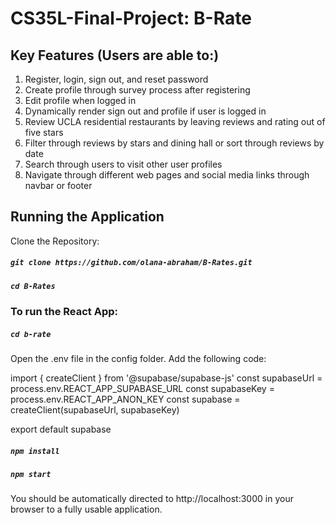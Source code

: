 # CS35L-Final-Project: B-Rate

## Key Features (Users are able to:)
1. Register, login, sign out, and reset password
3. Create profile through survey process after registering
4. Edit profile when logged in
5. Dynamically render sign out and profile if user is logged in
6. Review UCLA residential restaurants by leaving reviews and rating out of five stars
7. Filter through reviews by stars and dining hall or sort through reviews by date
8. Search through users to visit other user profiles
9. Navigate through different web pages and social media links through navbar or footer

## Running the Application

Clone the Repository:

##### `git clone https://github.com/olana-abraham/B-Rates.git`

##### `cd B-Rates`

### To run the React App:

##### `cd b-rate`

Open the .env file in the config folder. Add the following code:

import { createClient } from '@supabase/supabase-js'
const supabaseUrl = process.env.REACT_APP_SUPABASE_URL
const supabaseKey = process.env.REACT_APP_ANON_KEY
const supabase = createClient(supabaseUrl, supabaseKey)

export default supabase

##### `npm install`

##### `npm start`

You should be automatically directed to http://localhost:3000 in your browser to a fully usable application.
